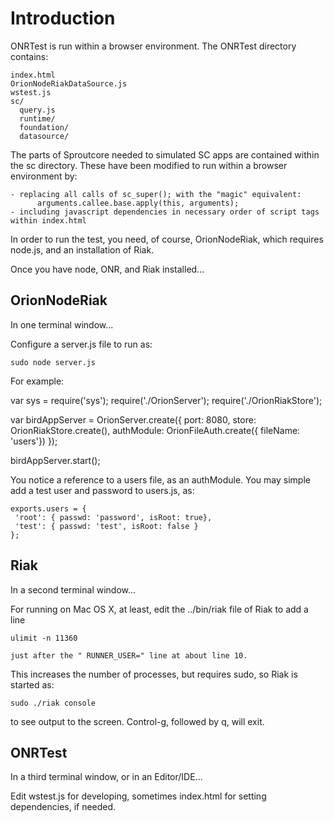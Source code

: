 Introduction
============

ONRTest is run within a browser environment. The ONRTest directory contains:

    index.html
    OrionNodeRiakDataSource.js
    wstest.js
    sc/
      query.js
      runtime/
      foundation/
      datasource/

The parts of Sproutcore needed to simulated SC apps are contained within the sc directory.
These have been modified to run within a browser environment by:

    - replacing all calls of sc_super(); with the "magic" equivalent:
          arguments.callee.base.apply(this, arguments);
    - including javascript dependencies in necessary order of script tags within index.html

In order to run the test, you need, of course, OrionNodeRiak, which requires node.js, and
an installation of Riak. 

Once you have node, ONR, and Riak installed...

OrionNodeRiak
-------------

In one terminal window...

Configure a server.js file to run as:

    sudo node server.js

For example:

   var sys = require('sys');
   require('./OrionServer');
   require('./OrionRiakStore');
   
   var birdAppServer = OrionServer.create({
      port: 8080,
      store: OrionRiakStore.create(),
      authModule: OrionFileAuth.create({ fileName: 'users'})
   });
   
   birdAppServer.start();

You notice a reference to a users file, as an authModule. You may simple add a test user
and password to users.js, as:

    exports.users = {
     'root': { passwd: 'password', isRoot: true},
     'test': { passwd: 'test', isRoot: false }
    };

Riak
----

In a second terminal window...

For running on Mac OS X, at least, edit the ../bin/riak file of Riak to add a line

    ulimit -n 11360

    just after the " RUNNER_USER=" line at about line 10.

This increases the number of processes, but requires sudo, so Riak is started as:

    sudo ./riak console

to see output to the screen. Control-g, followed by q, will exit.

ONRTest
-------

In a third terminal window, or in an Editor/IDE...

Edit wstest.js for developing, sometimes index.html for setting dependencies, if needed.

